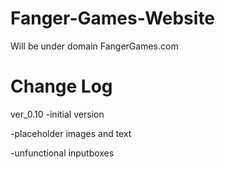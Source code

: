 Fanger-Games-Website
====================
Will be under domain FangerGames.com

Change Log
==========

ver_0.10
  -initial version
  
  -placeholder images and text
  
  -unfunctional inputboxes
  

